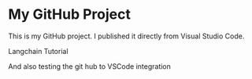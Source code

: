 # My GitHub Project

This is my GitHub project. I published it directly from Visual Studio Code.

Langchain Tutorial

And also testing the git hub to VSCode integration